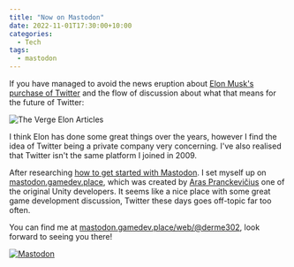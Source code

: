 ```yaml
---
title: "Now on Mastodon"
date: 2022-11-01T17:30:00+10:00
categories:
  - Tech
tags:
  - mastodon
---
```

If you have managed to avoid the news eruption about [Elon Musk's purchase of Twitter](https://www.theverge.com/2022/10/27/23184519/elon-musk-twitter-acquisition-deal-complete-agreement) and the flow of discussion about what that means for the future of Twitter:

![The Verge Elon Articles](/uploads/2022/11/theverge-elon-popular.png#center)

I think Elon has done some great things over the years, however I find the idea of Twitter being a private company very concerning. I've also realised that Twitter isn't the same platform I joined in 2009.

After researching [how to get started with Mastodon](https://www.theverge.com/2017/4/7/15183128/mastodon-open-source-twitter-clone-how-to-use). I set myself up on [mastodon.gamedev.place](https://mastodon.gamedev.place/about), which was created by [Aras Pranckevičius](https://aras-p.info/) one of the original Unity developers. It seems like a nice place with some great game development discussion, Twitter these days goes off-topic far too often.

You can find me at [mastodon.gamedev.place/web/@derme302](https://mastodon.gamedev.place/web/@derme302), look forward to seeing you there!

[![Mastodon](/uploads/2022/11/mastodon.svg#center)](https://joinmastodon.org/)
